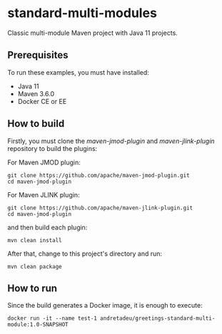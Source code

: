 # standard-multi-modules

Classic multi-module Maven project with Java 11 projects.

## Prerequisites

To run these examples, you must have installed:

- Java 11
- Maven 3.6.0
- Docker CE or EE

## How to build

Firstly, you must clone the *maven-jmod-plugin* and *maven-jlink-plugin* repository to build the plugins:

For Maven JMOD plugin:

```{bash}
git clone https://github.com/apache/maven-jmod-plugin.git
cd maven-jmod-plugin
```

For Maven JLINK plugin:

```{bash}
git clone https://github.com/apache/maven-jlink-plugin.git
cd maven-jmod-plugin
```

and then build each plugin:

```{bash}
mvn clean install
```

After that, change to this project's directory and run:

```{bash}
mvn clean package
```

## How to run

Since the build generates a Docker image, it is enough to execute:

```{bash}
docker run -it --name test-1 andretadeu/greetings-standard-multi-module:1.0-SNAPSHOT
```